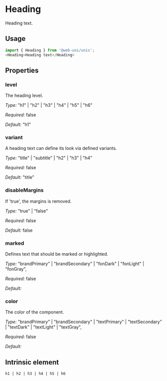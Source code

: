 # Heading

Heading text.

## Usage

```javascript
import { Heading } from '@web-uni/unis';
<Heading>Heading text</Heading>
```

## Properties

### level

The heading level.

*Type:* "h1" | "h2" | "h3" | "h4" | "h5" | "h6"

*Required:* false

*Default:* "h1"

### variant

A heading text can define its look via defined variants.

*Type:* "title" | "subtitle" | "h2" | "h3" | "h4"

*Required:* false

*Default:* "title"

### disableMargins

If 'true', the margins is removed.

*Type:* "true" | "false"

*Required:* false

*Default:* false

### marked

Defines text that should be marked or highlighted.

*Type:* "brandPrimary" | "brandSecondary" | "fonDark" | "fonLight" | "fonGray",

*Required:* false

*Default:*

### color

The color of the component.

*Type:* "brandPrimary" | "brandSecondary" | "textPrimary" | "textSecondary" | "textDark" | "textLight" | "textGray",

*Required:* false

*Default:*

## Intrinsic element

```
h1 | h2 | h3 | h4 | h5 | h6
```

